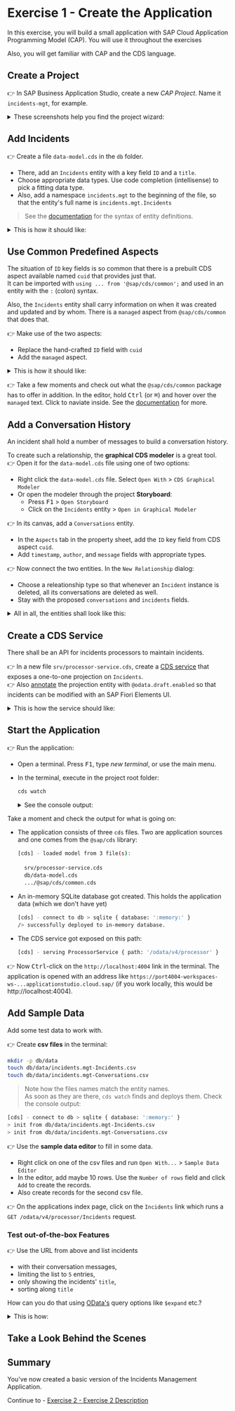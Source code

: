 # Exercise 1 - Create the Application

In this exercise, you will build a small application with SAP Cloud Application Programming Model (CAP).
You will use it throughout the exercises

Also, you will get familiar with CAP and the CDS language.

## Create a Project

👉 In SAP Business Application Studio, create a new _CAP Project_.  Name it `incidents-mgt`, for example.

<details>
<summary>These screenshots help you find the project wizard:</summary>

![New CAP Project](assets/BAS-NewProject.png)

![New CAP Project - Details](assets/BAS-NewProject-Details.png)

</details>


## Add Incidents

👉 Create a file `data-model.cds` in the `db` folder.
- There, add an `Incidents` entity with a key field `ID` and a `title`.
- Choose appropriate data types.  Use code completion (intellisense) to pick a fitting data type.
- Also, add a namespace `incidents.mgt` to the beginning of the file, so that the entity's full name is `incidents.mgt.Incidents`

> See the [documentation](https://cap.cloud.sap/docs/cds/cdl) for the syntax of entity definitions.

<details>
<summary>This is how it should like:</summary>

```cds
namespace incidents.mgt;

entity Incidents {
  key ID       : UUID;
  title        : String;
}
```
</details>

## Use Common Predefined Aspects

The situation of `ID` key fields is so common that there is a prebuilt CDS aspect available named `cuid` that provides just that.<br>
It can be imported with `using ... from '@sap/cds/common';` and used in an entity with the `:` (colon) syntax.

Also, the `Incidents` entity shall carry information on when it was created and updated and by whom.  There is a `managed` aspect from `@sap/cds/common` that does that.

👉 Make use of the two aspects:
- Replace the hand-crafted `ID` field with `cuid`<br>
- Add the `managed` aspect.


<details>
<summary>This is how it should like:</summary>

```cds
using { cuid, managed } from '@sap/cds/common';

entity Incidents : cuid, managed {
  title        : String;
}
```
</details>

<p>

👉 Take a few moments and check out what the `@sap/cds/common` package has to offer in addition.  In the editor, hold <kbd>Ctrl</kbd> (or <kbd>⌘</kbd>) and hover over the `managed` text.  Click to naviate inside.
See the [documentation](https://cap.cloud.sap/docs/cds/common) for more.


## Add a Conversation History

An incident shall hold a number of messages to build a conversation history.

To create such a relationship, the **graphical CDS modeler** is a great tool.<br>
👉 Open it for the `data-model.cds` file using one of two options:
- Right click the `data-model.cds` file.  Select `Open With` > `CDS Graphical Modeler`
- Or open the modeler through the project **Storyboard**:
  - Press <kbd>F1</kbd> > `Open Storyboard`
  - Click on the `Incidents` entity > `Open in Graphical Modeler`

👉 In its canvas, add a `Conversations` entity.
- In the `Aspects` tab in the property sheet, add the `ID` key field from CDS aspect `cuid`.
- Add `timestamp`, `author`, and `message` fields with appropriate types.

👉 Now connect the two entities.  In the `New Relationship` dialog:
- Choose a releationship type so that whenever an `Incident` instance is deleted, all its conversations are deleted as well.
- Stay with the proposed `conversations` and `incidents` fields.


<details>
<summary>All in all, the entities shall look like this:</summary>

![Incidents and Conversations entities in graphical modeler](assets/Incidents-Conversations-graphical.png)

As text, it looks like this:

```cds
entity Incidents : cuid, managed {
  title : String(100);
  conversations : Composition of many Conversations on conversations.incidents = $self;
}

entity Conversations : cuid, managed {
  timestamp : DateTime;
  author : String(100);
  message : String;
  incidents : Association to Incidents;
}
```

> To open the code editor, just double-click on the `db/data-model.cds` file in the explorer tree.

</details>


## Create a CDS Service

There shall be an API for incidents processors to maintain incidents.

👉 In a new file `srv/processor-service.cds`, create a [CDS service](https://cap.cloud.sap/docs/cds/cdl#service-definitions) that exposes a one-to-one projection on `Incidents`.<br>
👉 Also [annotate](https://cap.cloud.sap/docs/cds/cdl#annotations) the projection entity with `@odata.draft.enabled` so that incidents can be modified with an SAP Fiori Elements UI.

<details>
<summary>This is how the service should like:</summary>

```cds
using { incidents.mgt as db } from '../db/data-model';

service ProcessorService {

  @odata.draft.enabled
  entity Incidents as projection on db.Incidents;

}
```

</details>

## Start the Application

👉 Run the application:
- Open a terminal.  Press <kbd>F1</kbd>, type _new terminal_, or use the main menu.
- In the terminal, execute in the project root folder:

  ```sh
  cds watch
  ```

  <details>
  <summary>See the console output:</summary>

  ![Start application, terminal output](assets/StartApp-Terminal.png)
  </details>
  <p>

Take a moment and check the output for what is going on:

- The application consists of three `cds` files.  Two are application sources and one comes from the `@sap/cds` library:
  ```sh
  [cds] - loaded model from 3 file(s):

    srv/processor-service.cds
    db/data-model.cds
    .../@sap/cds/common.cds
  ```

- An in-memory SQLite database got created.  This holds the application data (which we don't have yet)
  ```sh
  [cds] - connect to db > sqlite { database: ':memory:' }
  /> successfully deployed to in-memory database.
  ```

- The CDS service got exposed on this path:
  ```sh
  [cds] - serving ProcessorService { path: '/odata/v4/processor' }
  ```


👉 Now <kbd>Ctrl</kbd>-click on the `http://localhost:4004` link in the terminal.  The application is opened with an address like `https://port4004-workspaces-ws-...applicationstudio.cloud.sap/` (if you work locally, this would be http://localhost:4004).


## Add Sample Data

Add some test data to work with.

👉 Create **csv files** in the terminal:

```sh
mkdir -p db/data
touch db/data/incidents.mgt-Incidents.csv
touch db/data/incidents.mgt-Conversations.csv
```

> Note how the files names match the entity names.<br>
  As soon as they are there, `cds watch` finds and deploys them. Check the console output:
  ```sh
  [cds] - connect to db > sqlite { database: ':memory:' }
  > init from db/data/incidents.mgt-Incidents.csv
  > init from db/data/incidents.mgt-Conversations.csv
  ```

👉 Use the **sample data editor** to fill in some data.
- Right click on one of the csv files and run `Open With...` > `Sample Data Editor`
- In the editor, add maybe 10 rows.  Use the `Number of rows` field and click `Add` to create the records.
- Also create records for the second csv file.

👉 On the applications index page, click on the `Incidents` link which runs a `GET /odata/v4/processor/Incidents` request.<br>


### Test out-of-the-box Features

👉 Use the URL from above and list incidents
- with their conversation messages,
- limiting the list to `5` entries,
- only showing the incidents' `title`,
- sorting along `title`

How can you do that using [OData's](https://cap.cloud.sap/docs/advanced/odata) query options like `$expand` etc.?
<details>
<summary>This is how:</summary>

Add
```
?$select=title&$orderby=title&$top=5&$expand=conversations
```

to the URL.

</details>



<!-- On the application's index page, go to **Incidents → Fiori preview**, which opens an SAP Fiori elements list page for the `Incidents` entity.  It should look like this:

![Incidents UI](assets/InitialUI.png)

> With regards to the UI screens that you see here: this is not a tutorial on SAP Fiori.  Instead, we use the minimal screens necessary to illustrate the relevant points.  For a full-fledged SAP Fiori Elements application using CAP, see the [SFlight application](https://github.com/SAP-samples/cap-sflight/). -->



## Take a Look Behind the Scenes


## Summary

You've now created a basic version of the Incidents Management Application.

Continue to - [Exercise 2 - Exercise 2 Description](../ex2/README.md)

